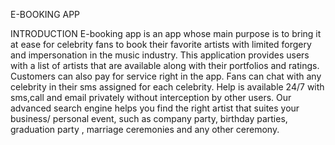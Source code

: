 E-BOOKING APP

INTRODUCTION E-booking app is an app whose main purpose is to bring it at ease for celebrity fans to book their favorite artists with limited forgery and impersonation in the music industry. This application provides users with a list of artists that are available along with their portfolios and ratings. Customers can also pay for service right in the app. Fans can chat with any celebrity in their sms assigned for each celebrity. Help is available 24/7 with sms,call and email privately without interception by other users. Our advanced search engine helps you find the right artist that suites your business/ personal event, such as company party, birthday parties, graduation party , marriage ceremonies and any other ceremony.
